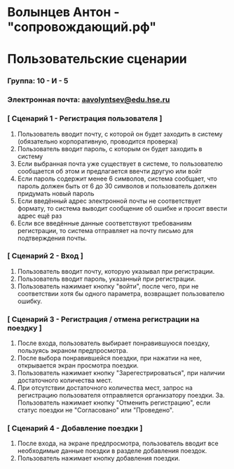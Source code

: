 # Волынцев Антон - "сопровождающий.рф"
# Пользовательские сценарии

### Группа: 10 - И - 5
### Электронная почта: aavolyntsev@edu.hse.ru


### [ Сценарий 1 - Регистрация пользователя ]

1. Пользователь вводит почту, с которой он будет заходить в систему (обязательно корпоративную, проводится проверка)
2. Пользователь вводит пароль, с которым он будет заходить в систему
3. Если выбранная почта уже существует в системе, то пользователю сообщается об этом и предлагается ввечти другую или войт
4. Если пароль содержит менее 6 символов, система сообщает, что пароль должен быть от 6 до 30 символов и пользователь должен придумать новый пароль
5. Если введённый адрес электронной почты не соответствует формату, то система выводит сообщение об ошибке и просит ввести адрес ещё раз
6. Если все введённые данные соответствуют требованиям регистрации, то система отправляет на почту письмо для подтверждения почты.

### [ Сценарий 2 - Вход ]

1. Пользователь вводит почту, которую указывал при регистрации.
2. Пользователь вводит пароль, указанный при регистрации.
3. Пользователь нажимает кнопку "войти", после чего, при не соответствии хотя бы одного параметра, возвращает пользователю ошибку.

### [ Сценарий 3 - Регистрация / отмена регистрации на поездку ]

1. После входа, пользователь выбирает понравившуюся поездку, пользуясь экраном предпросмотра.
2. После выбора понравившейся поездки, при нажатии на нее, открывается экран просмотра поездки.
3. Пользователь нажимает кнопку "Зарегестрироваться", при наличии достаточного количества мест.
4. При отсутствии достаточного количества мест, запрос на регистрацию пользователя отправляется организатору поездки.
3а. Пользователь нажимает кнопку "Отменить регистрацию", если статус поездки не "Согласовано" или "Проведено".

### [ Сценарий 4 - Добавление поездки ]

1. После входа, на экране предпросмотра, пользователь вводит все необходимые данные поездки в разделе добавления поездок.
2. Пользователь нажимает кнопку добавления поездки.

